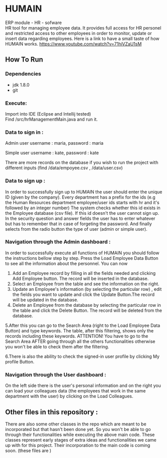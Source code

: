 # HUMAIN
ERP module - HR - sofware<br>
HR tool for managing employee data. It provides full access for HR personel and restricted access to other employees in order to monitor, update or insert data regarding employees.
Here is a link to have a small taste of how HUMAIN works. https://www.youtube.com/watch?v=71hiVZaU1sM

## How To Run

### Dependencies
* jdk 1.8.0
* git

### Execute:

Import into IDE (Eclipse and Intellij tested)<br>
Find /src/hrManagementMain.java and run it.

### Data to sign in :

Admin user
username : maria,
password : maria

Simple user
username : kate,
password : kate

There are more records on the database if you wish to run the project with different inputs (find /data/empoyee.csv , /data/user.csv)
### Data to sign up :

In order to successfully sign up to HUMAIN the user should enter the unique ID (given by the company). Every department has a prefix for the ids (e.g the Human Resources department employee/user ids starts with hr and it's followed by an integer number)
The system checks whether this id exists in the Employee database (csv file). If this id doesn't the user cannot sign up. 
In the security question and answer fields the user has to enter whatever but has to remember that in case of forgeting the password.
And finally selects from the radio button the type of user (admin or simple user).

### Navigation through the Admin dashboard :

In order to successfully execute all functions of HUMAIN you should follow the instructions bellow step by step. 
Press the Load Employee Data Button to see all the information about the personnel.
You can now
1. Add an Employee record by filling in all the fields needed and clicking Add Employee button. The record will be inserted in the database.
2. Select an Employee from the table and see the information on the right.
3. Update an Employee's information (by selecting the particular row) , edit the fields you want to update and click the Update Button.The record will be updated in the database.
4. Delete an Employee from the database by selecting the particular row in the table and click the Delete Button. The record will be deleted from the database. 


5.After this you can go to the Search Area (right to the Load Employee Data Button) and type keywords. The table, after this filtering, shows only the records including these keywords. 
ATTENTION! You have to go to the Search Area AFTER going through all the others functionalities otherwise you won't be able to check them after the filtering.

6.There is also the ability to check the signed-in user profile by clicking My profile Button.

### Navigation through the User dashboard :

On the left side there is the user's personal information and on the right you can load your colleagues data (the employees that work in the same department with the user) by clicking on the Load Colleagues. 

## Other files in this repository :

There are also some other classes in the repo which are meant to be incorporated but that hasn't been done yet. So you won't be able to go through their functionalities while executing the above main code. These classes represent early stages of extra ideas and functionalities we came up with for this project. Their incorporation to the main code is coming soon. (these files are )






